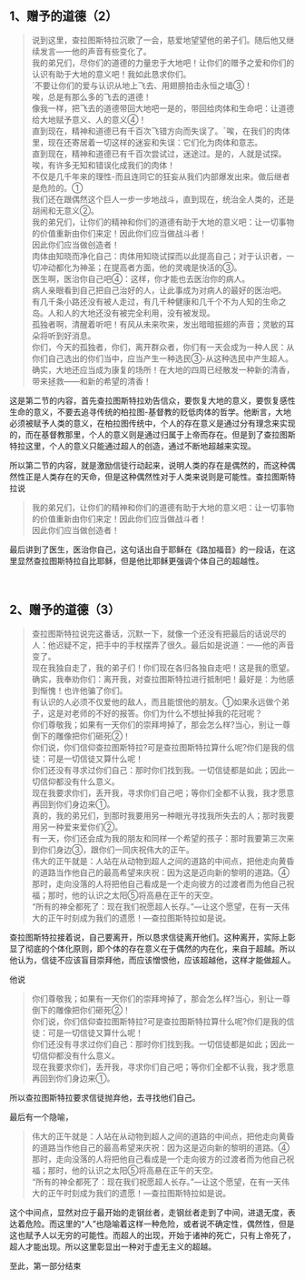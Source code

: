 <h2>1、赠予的道德（2）</h2><blockquote data-pid="SxEzc_LF">说到这里，查拉图斯特拉沉歌了一会，慈爱地望望他的弟子们。随后他又继续发言—一他的声音有些变化了。<br>我的弟兄们，尽你们的道德的力量忠于大地吧！让你们的赠予之爱和你们的认识有助于大地的意义吧！我如此恳求你们。<br>`不要让你们的爱与认识从地上飞去、用翅膀拍击永恒之墙③！<br>唉，总是有那么多的飞去的道德！<br>像我一样，把飞去的道德带回大地吧一是的，带回给肉体和生命吧：让道德给大地赋予意义、人的意义④！<br>直到现在，精神和道德已有千百次飞错方向而失误了。ˉ唉，在我们的肉体里，现在还寄居着一切这样的迷妄和失误：它们化为肉体和意志。<br>直到现在，精神和道德已有千百次尝试过，迷途过。是的，人就是试探。唉，有许多无知和错误化成我们的肉体！<br>不仅是几千年来的理性-而且连同它的狂妄从我们内部爆发出来。做后继者是危险的。①<br>我们还在跟偶然这个巨人一步一步地战斗，直到现在，统治全人类的，还是胡闹和无意义②。<br>我的弟兄们，让你们的精神和你们的道德有助于大地的意义吧：让一切事物的价值重新由你们来定！因此你们应当做战斗者！<br>因此你们应当做创造者！<br>肉体由知晓而净化自己：肉体用知晓试探而以此提高自己；对于认识者，一切冲动都化为神圣；在提高者方面，他的灵魂是快活的③。<br>医生啊，医治你自己吧④：这样，你才能也去医治你的病人。<br>病人亲眼看到自己把自己治好的人，让此事成为对病人的最好的医治吧。<br>有几千条小路还没有被人走过，有几千种健康和几千个不为人知的生命之岛。人和人的大地还没有被完全利用，没有被发现。<br>孤独者啊，清醒着听吧！有风从未来吹来，发出暗暗振翅的声音；灵敏的耳朵将听到好消息。<br>你们，今天的孤独者，你们，离开群众者，你们有一天会成为一种人民：从你们自己选出的你们当中，应当产生一种选民③-从这种选民中产生超人。<br>确实，大地还应当成为康复的场所！在大地的四周已经散发一种新的清香，带来拯救——和新的希望的清香！</blockquote><p data-pid="J_HaT6fj">这是第二节的内容，首先查拉图斯特拉劝告信众，要恢复大地的意义，要恢复感性生命的意义，不要去追寻传统的柏拉图-基督教的贬低肉体的哲学。他断言，大地必须被赋予人类的意义，在柏拉图传统中，个人的存在意义是通过分有理念来实现的，而在基督教那里，个人的意义则是通过归属于上帝而存在。但是到了查拉图斯特拉这里，个人的意义只能通过超人的创造，通过不断地超越来实现。</p><p data-pid="q0Vv5tmJ">所以第二节的内容，就是激励信徒行动起来，说明人类的存在是偶然的，而这种偶然性正是人类存在的天命，但是这种偶然性对于人类来说则是可能性。查拉图斯特拉说</p><blockquote data-pid="ivIMdKZ_">我的弟兄们，让你们的精神和你们的道德有助于大地的意义吧：让一切事物的价值重新由你们来定！因此你们应当做战斗者！<br>因此你们应当做创造者！</blockquote><p data-pid="8cS_70XA">最后讲到了医生，医治你自己，这句话出自于耶稣在《路加福音》的一段话，在这里显然查拉图斯特拉自比耶稣，但是他比耶稣更强调个体自己的超越性。</p><p><br></p><h2>2、赠予的道德（3）</h2><blockquote data-pid="dUv90THu">查拉图斯特拉说完这番话，沉默一下，就像一个还没有把最后的话说尽的人：他迟疑不定，把手中的手杖摆弄了很久。最后如是说道：一—他的声音变了。<br>现在我独自走了，我的弟子们！你们现在各归各独自走吧！这是我的愿望。<br>确实，我奉劝你们：离开我，对查拉图斯特拉进行抵制吧！最好是：为他感到惭愧！也许他骗了你们。<br>有认识的人必须不仅爱他的敌人，而且能恨他的朋友。①如果永远做个弟子，这是对老师的不好的报答。你们为什么不想扯掉我的花冠呢？<br>你们尊敬我；如果有一天你们的崇拜垮掉了，那会怎么样?当心，别让一尊倒下的雕像把你们砸死②！<br>你们说，你们信仰查拉图斯特拉?可是查拉图斯特拉算什么呢?你们是我的信徒：可是一切信徒又算什么呢！<br>你们还没有寻求过你们自己：那时你们找到我。一切信徒都是如此；因此一切信仰都没有什么意义。<br>现在我要求你们，丢开我，寻求你们自己吧；等你们全都不认我，我才愿意再回到你们身边来①。<br>真的，我的弟兄们，到那时我要用另一种眼光寻找我所失去的人；那时我要用另一种爱来爱你们②。<br>有一天，你们还会成为我的朋友和同样一个希望的孩子：那时我要第三次来到你们身边③，跟你们一同庆祝伟大的正午。<br>伟大的正午就是：人站在从动物到超人之间的道路的中间点，把他走向黄昏的道路当作他自己的最高希望来庆祝：因为这是迈向新的黎明的道路。④<br>那时，走向没落的人将把他自己看成是一个走向彼方的过渡者而为他自己祝福；那时，他的认识之太阳⑤将高悬在正午的天空。<br>“所有的神全都死了：现在我们祝愿超人长存。”—让这个愿望，在有一天伟大的正午时刻成为我们的遗愿！—查拉图斯特拉如是说。</blockquote><p data-pid="GnKGGvjX">查拉图斯特拉接着说，自己要离开，所以恳求信徒离开他们。这种离开，实际上彰显了彻底的个体化原则，即个体的存在意义在于偶然的内在化，来自于超越。所以他认为，信徒不应该盲目崇拜他，而应该憎恨他，应该超越他，这样才能做超人。</p><p data-pid="-bgQqzM4">他说</p><blockquote data-pid="wDA0NuEt">你们尊敬我；如果有一天你们的崇拜垮掉了，那会怎么样?当心，别让一尊倒下的雕像把你们砸死②！<br>你们说，你们信仰查拉图斯特拉?可是查拉图斯特拉算什么呢?你们是我的信徒：可是一切信徒又算什么呢！<br>你们还没有寻求过你们自己：那时你们找到我。一切信徒都是如此；因此一切信仰都没有什么意义。<br>现在我要求你们，丢开我，寻求你们自己吧；等你们全都不认我，我才愿意再回到你们身边来①。</blockquote><p data-pid="s53ZyKKQ">所以查拉图斯特拉要求信徒抛弃他，去寻找他们自己。</p><p data-pid="ZoEaLFl6">最后有一个隐喻，</p><blockquote data-pid="2RRH_2J-">伟大的正午就是：人站在从动物到超人之间的道路的中间点，把他走向黄昏的道路当作他自己的最高希望来庆祝：因为这是迈向新的黎明的道路。④<br>那时，走向没落的人将把他自己看成是一个走向彼方的过渡者而为他自己祝福；那时，他的认识之太阳⑤将高悬在正午的天空。<br>“所有的神全都死了：现在我们祝愿超人长存。”—让这个愿望，在有一天伟大的正午时刻成为我们的遗愿！—查拉图斯特拉如是说。</blockquote><p data-pid="V0ITkgLA">这个中间点，显然对应于最开始的走钢丝者，走钢丝者走到了中间，进退无度，表达着危险。而这里的“人”也隐喻着这样一种危险，或者说不确定性，偶然性，但是这也赋予人以无穷的可能性。而超人的出现，开始于诸神的死亡，只有上帝死了，超人才能出现。所以这里彰显出一种对于虚无主义的超越。</p><p data-pid="BlhQsSGb">至此，第一部分结束</p><p></p><p></p><p></p><p></p><p></p><p></p><p></p>